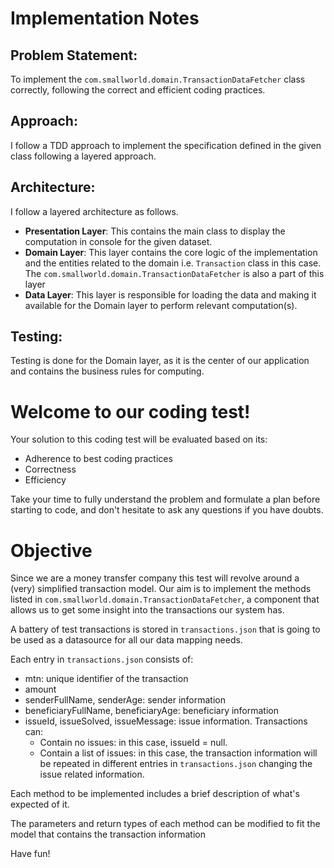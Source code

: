 # Implementation Notes

## Problem Statement:
To implement the `com.smallworld.domain.TransactionDataFetcher` class correctly, following the correct and efficient coding practices.

## Approach:

I follow a TDD approach to implement the specification defined in the given class following a layered approach.

## Architecture:

I follow a layered architecture as follows.

- **Presentation Layer**: This contains the main class to display the computation in console for the given dataset.
- **Domain Layer**: This layer contains the core logic of the implementation and the entities related to the domain i.e. `Transaction` class in this case. The `com.smallworld.domain.TransactionDataFetcher` is also a part of this layer
- **Data Layer**: This layer is responsible for loading the data and making it available for the Domain layer to perform relevant computation(s).

## Testing:

Testing is done for the Domain layer, as it is the center of our application and contains the business rules for computing.

# Welcome to our coding test!

Your solution to this coding test will be evaluated based on its:
 * Adherence to best coding practices
 * Correctness
 * Efficiency

Take your time to fully understand the problem and formulate a plan before starting to code, and don't hesitate to ask any questions if you have doubts.

# Objective

Since we are a money transfer company this test will revolve around a (very) simplified transaction model. Our aim is to implement the methods listed in `com.smallworld.domain.TransactionDataFetcher`, a component that allows us to get some insight into the transactions our system has.

A battery of test transactions is stored in `transactions.json` that is going to be used as a datasource for all our data mapping needs.

Each entry in `transactions.json` consists of:
 * mtn: unique identifier of the transaction
 * amount
 * senderFullName, senderAge: sender information
 * beneficiaryFullName, beneficiaryAge: beneficiary information
 * issueId, issueSolved, issueMessage: issue information. Transactions can:
   * Contain no issues: in this case, issueId = null.
   * Contain a list of issues: in this case, the transaction information will be repeated in different entries in `transactions.json` changing the issue related information.

Each method to be implemented includes a brief description of what's expected of it.

The parameters and return types of each method can be modified to fit the model that contains the transaction information

Have fun!
